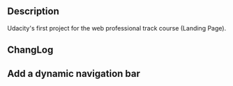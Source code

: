 ## Description

Udacity's first project for the web professional track course (Landing Page).


## ChangLog
Add a dynamic navigation bar
---
